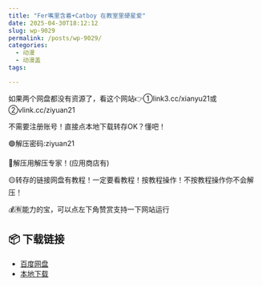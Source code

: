 ```yaml
---
title: "Fer嘴里含着+Catboy 在教室里硬星爱"
date: 2025-04-30T18:12:12
slug: wp-9029
permalink: /posts/wp-9029/
categories:
  - 动漫
  - 动漫盖
tags:

---
```


如果两个网盘都没有资源了，看这个网站👉①link3.cc/xianyu21或②vlink.cc/ziyuan21

不需要注册账号！直接点本地下载转存OK？懂吧！

🟢解压密码:ziyuan21

🔵解压用解压专家！(应用商店有)

🟡转存的链接网盘有教程！一定要看教程！按教程操作！不按教程操作你不会解压！

💰🈶能力的宝，可以点左下角赞赏支持一下网站运行

## 📦 下载链接
- [百度网盘](https://blziyuan21.com/pay-download/9029?key=7ba4bdf8fa&down_id=0)
- [本地下载](https://blziyuan21.com/pay-download/9029?key=7ba4bdf8fa&down_id=1)

